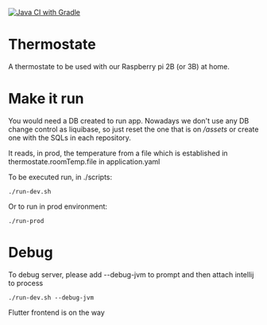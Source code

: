 [![Java CI with Gradle](https://github.com/AmaiaBerrocal/thermostate/actions/workflows/gradle.yml/badge.svg)](https://github.com/AmaiaBerrocal/thermostate/actions/workflows/gradle.yml)

# Thermostate

A thermostate to be used with our Raspberry pi 2B (or 3B) at home.

# Make it run

You would need a DB created to run app. Nowadays we don't use any DB change control as liquibase, so just reset the
one that is on _/assets_ or create one with the SQLs in each repository.

It reads, in prod, the temperature from a file which is established in thermostate.roomTemp.file in application.yaml

To be executed run, in ./scripts:

```./run-dev.sh```

Or to run in prod environment:

```./run-prod```

# Debug

To debug server, please add --debug-jvm to prompt and then attach intellij to process  

```./run-dev.sh --debug-jvm```  

Flutter frontend is on the way
